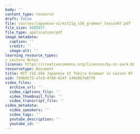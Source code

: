 ```yaml
---
body: ''
content_type: resource
draft: false
file: courses/japanese-vi/mit21g_s56_grammar_lesson07.pdf
file_size: 4505877
file_type: application/pdf
image_metadata:
  caption: ''
  credit: ''
  image-alt: ''
learning_resource_types:
- Lecture Notes
license: https://creativecommons.org/licenses/by-nc-sa/4.0/
resourcetype: Document
title: MIT 21G.S56 Japanese VI Tobira Grammar in Lesson 07
uid: 7dd60573-a7c0-4788-824f-149e0b7e87f0
video_files:
  archive_url: ''
  video_captions_file: ''
  video_thumbnail_file: ''
  video_transcript_file: ''
video_metadata:
  video_speakers: ''
  video_tags: ''
  youtube_description: ''
  youtube_id: ''
---
```

